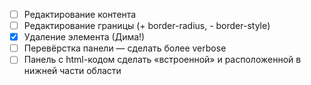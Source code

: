 - [ ] Редактирование контента
- [ ] Редактирование границы (+ border-radius, - border-style)
- [x] Удаление элемента (Дима!)
- [ ] Перевёрстка панели — сделать более verbose
- [ ] Панель с html-кодом сделать «встроенной» и расположенной в нижней части области
